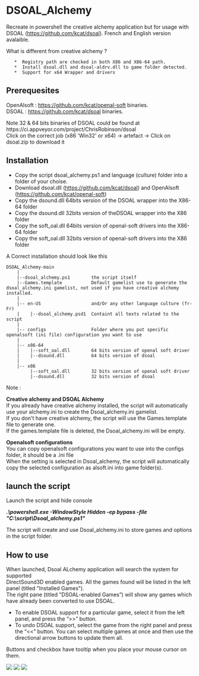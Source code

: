 # DSOAL_Alchemy
Recreate in powershell the creative alchemy application but for usage with DSOAL (https://github.com/kcat/dsoal).
French and English version avalaible.

   What is different from creative alchemy ?
   
       *  Registry path are checked in both X86 and X86-64 path.
       *  Install dsoal.dll and dsoal-aldrv.dll to game folder detected.
       *  Support for x64 Wrapper and drivers
       
    
## Prerequesites
OpenAlsoft : https://github.com/kcat/openal-soft binaries.<br>
DSOAL : https://github.com/kcat/dsoal binaries.

<p>Note 32 & 64 bits binaries of DSOAL could be found at https://ci.appveyor.com/project/ChrisRobinson/dsoal<br>
Click on the correct job (x86 'Win32' or x64) -> artefact -> Click on dsoal.zip to download it</p>

## Installation

* Copy the script dsoal_alchemy.ps1 and language (culture) folder into a folder of your choise.
* Download dsoal.dll (https://github.com/kcat/dsoal)  and OpenAlsoft (https://github.com/kcat/openal-soft)
* Copy the dsound.dll 64bits version of the DSOAL wrapper into the X86-64 folder
* Copy the dsound.dll 32bits version of theDSOAL wrapper into the X86 folder
* Copy the soft_oal.dll 64bits version of openal-soft drivers into the X86-64 folder
* Copy the soft_oal.dll 32bits version of openal-soft drivers into the X86 folder

A Correct installation should look like this

```
DSOAL_Alchemy-main
    |
    |--dsoal_alchemy.ps1        the script itself
    |--Games.template           Default gamelist use to generate the dsoal_alchemy.ini gamelist, not used if you have creative alchemy installed.
    | 
    |-- en-US                   and/Or any other language culture (fr-Fr)
    |    |--dsoal_alchemy.psd1  Containt all texts related to the script
    | 
    |-- configs                 Folder where you put specific openalsoft (ini file) configuration you want to use
    |
    |-- x86-64
    |    |--soft_oal.dll        64 bits version of openal soft driver
    |    |--dsound.dll          64 bits version of dsoal
    |
    |-- x86
         |--soft_oal.dll        32 bits version of openal soft driver
         |--dsound.dll          32 bits version of dsoal
```


Note : 

**Creative alchemy and DSOAL Alchemy**<br>
If you already have creative alchemy installed, the script will automatically use your alchemy.ini to create the Dsoal_alchemy.ini gamelist.<br>
If you don't have creative alchemy, the script will use the Games.template file to generate one.<br>
If the games.template file is deleted, the Dsoal_alchemy.ini will be empty.

**Openalsoft configurations**<br>
You can copy openalsoft configurations you want to use into the configs folder, it should be a .ini file<br>
When the setting is selected in Dsoal_alchemy, the script will automatically copy the selected configuration as alsoft.ini into game folder(s).

## launch the script  
Launch the script and hide console

***.\powershell.exe -WindowStyle Hidden -ep bypass -file "C:\script\Dsoal_alchemy.ps1"***

The script will create and use Dsoal_alchemy.ini to store games and options in the script folder.

## How to use

<p>When launched, Dsoal ALchemy application will search the system for supported<br>
DirectSound3D enabled games. All the games found will be listed in the left panel (titled
"Installed Games").<br>The right pane (titled "DSOAL-enabled Games”) will show any
games which have already been converted to use DSOAL.</p>

* To enable DSOAL support for a particular game, select it from the left panel, and press
the “>>” button. 
* To undo DSOAL support, select the game from the right panel and
press the “<<” button. You can select multiple games at once and then use the directional
arrow buttons to update them all.

Buttons and checkbox have tooltip when you place your mouse cursor on them.


<img src="https://i.imgur.com/3ZXPCkO.png">
<img src="https://i.imgur.com/HZrG3Qv.png">
<img src="https://i.imgur.com/EUPhc4S.png">
